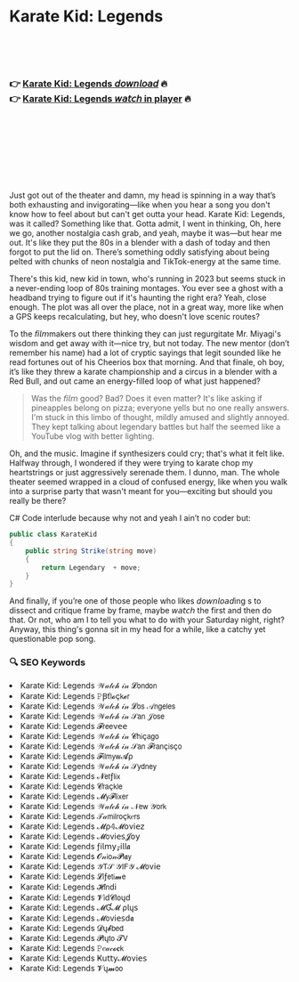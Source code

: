 <h1>Karate Kid: Legends</h1>

<br><br><br>

<h3>👉 <a href="https://Suhass-vilquisiwhist1974.github.io/zruuannxyc/">Karate Kid: Legends 𝘥𝘰𝘸𝘯𝘭𝘰𝘢𝘥</a> 🔥<br>
👉 <a href="https://Suhass-vilquisiwhist1974.github.io/zruuannxyc/">Karate Kid: Legends 𝘸𝘢𝘵𝘤𝘩 in player</a> 🔥
</h3>



<br><br><br><br><br><br><br>


Just got out of the theater and damn, my head is spinning in a way that’s both exhausting and invigorating—like when you hear a song you don't know how to feel about but can't get outta your head. Karate Kid: Legends, was it called? Something like that. Gotta admit, I went in thinking, Oh, here we go, another nostalgia cash grab, and yeah, maybe it was—but hear me out. It's like they put the 80s in a blender with a dash of today and then forgot to put the lid on. There’s something oddly satisfying about being pelted with chunks of neon nostalgia and TikTok-energy at the same time.

There's this kid, new kid in town, who's running in 2023 but seems stuck in a never-ending loop of 80s training montages. You ever see a ghost with a headband trying to figure out if it's haunting the right era? Yeah, close enough. The plot was all over the place, not in a great way, more like when a GPS keeps recalculating, but hey, who doesn't love scenic routes?

To the 𝘧𝘪𝘭𝘮makers out there thinking they can just regurgitate Mr. Miyagi's wisdom and get away with it—nice try, but not today. The new mentor (don’t remember his name) had a lot of cryptic sayings that legit sounded like he read fortunes out of his Cheerios box that morning. And that finale, oh boy, it’s like they threw a karate championship and a circus in a blender with a Red Bull, and out came an energy-filled loop of what just happened?

> Was the 𝘧𝘪𝘭𝘮 good? Bad? Does it even matter? It's like asking if pineapples belong on pizza; everyone yells but no one really answers. I'm stuck in this limbo of thought, mildly amused and slightly annoyed. They kept talking about legendary battles but half the   seemed like a YouTube vlog with better lighting.

Oh, and the music. Imagine if synthesizers could cry; that's what it felt like. Halfway through, I wondered if they were trying to karate chop my heartstrings or just aggressively serenade them. I dunno, man. The whole theater seemed wrapped in a cloud of confused energy, like when you walk into a surprise party that wasn't meant for you—exciting but should you really be there?

C# Code interlude because why not and yeah I ain’t no coder but: 
```csharp
public class KarateKid
{
    public string Strike(string move)
    {
        return Legendary  + move;
    }
}
```

And finally, if you’re one of those people who likes 𝘥𝘰𝘸𝘯𝘭𝘰𝘢𝘥ing  s to dissect and critique frame by frame, maybe 𝘸𝘢𝘵𝘤𝘩 the   first and then do that. Or not, who am I to tell you what to do with your Saturday night, right? Anyway, this thing's gonna sit in my head for a while, like a catchy yet questionable pop song.

<h3>🔍 SEO Keywords</h3>
<li>Karate Kid: Legends 𝒲𝒶𝓉𝒸𝒽 𝒾𝓃 𝓛𝗈𝗇𝖽𝗈𝗇</li>
<li>Karate Kid: Legends 𝙿Ꞵť𝗅𝓸ç𝗄𝓮𝗋</li>
<li>Karate Kid: Legends 𝒲𝒶𝓉𝒸𝒽 𝒾𝓃 𝓛𝗈𝗌 𝒜𝗇𝗀𝖾𝗅𝖾𝗌</li>
<li>Karate Kid: Legends 𝒲𝒶𝓉𝒸𝒽 𝒾𝓃 𝒮𝖺𝗇 𝒥𝗈𝗌𝖾</li>
<li>Karate Kid: Legends 𝓕𝗋𝖾𝖾ν𝖾𝖾</li>
<li>Karate Kid: Legends 𝒲𝒶𝓉𝒸𝒽 𝒾𝓃 𝓒𝗁𝗂ç𝖺𝗀𝗈</li>
<li>Karate Kid: Legends 𝒲𝒶𝓉𝒸𝒽 𝒾𝓃 𝒮𝖺𝗇 𝓕𝗋𝖺𝗇ç𝗂𝗌ç𝗈</li>
<li>Karate Kid: Legends 𝓕𝗂𝗅𝗆𝗒𝗐𝓐ρ</li>
<li>Karate Kid: Legends 𝒲𝒶𝓉𝒸𝒽 𝒾𝓃 𝒮𝗒𝖽𝗇𝖾𝗒</li>
<li>Karate Kid: Legends 𝓝𝖾𝗍ƒ𝗅𝗂𝗑</li>
<li>Karate Kid: Legends 𝓒𝗋𝖺ç𝗄𝗅𝖾</li>
<li>Karate Kid: Legends 𝓜𝗒𝓕𝗅𝗂𝗑𝖾𝗋</li>
<li>Karate Kid: Legends 𝒲𝒶𝓉𝒸𝒽 𝒾𝓃 𝒩𝖾𝗐 𝒴𝗈𝗋𝗄</li>
<li>Karate Kid: Legends 𝒯𝒶𝗆𝗂𝗅𝗋𝗈ç𝗄𝑒𝗋𝗌</li>
<li>Karate Kid: Legends 𝓜ρ𝟜𝓜𝗈ν𝗂𝖾𝗓</li>
<li>Karate Kid: Legends 𝓜𝗈ν𝗂𝖾𝗌𝓙𝗈𝗒</li>
<li>Karate Kid: Legends ƒ𝗂𝗅𝗆𝗒𝓏𝗂𝗅𝗅𝖆</li>
<li>Karate Kid: Legends 𝓞𝓃𝗂𝗈𝓃𝓟𝗅𝖆𝗒</li>
<li>Karate Kid: Legends 𝒴𝖳𝒮 𝒴𝖨𝖥𝒴 𝓜𝗈ν𝗂𝖾</li>
<li>Karate Kid: Legends 𝓛𝗂ƒ𝖾𝗍𝗂𝓶𝖾</li>
<li>Karate Kid: Legends 𝓗𝗂𝗇ԁ𝗂</li>
<li>Karate Kid: Legends 𝓥𝗂ԁ𝓒𝗅𝗈ųԁ</li>
<li>Karate Kid: Legends 𝓜Ɠ𝓜 ρ𝗅ų𝗌</li>
<li>Karate Kid: Legends 𝓜𝗈ν𝗂𝖾𝗌ԁ𝖆</li>
<li>Karate Kid: Legends 𝓓ų𝓫𝖻𝖾𝖽</li>
<li>Karate Kid: Legends 𝓟𝗅ų𝗍𝗈 𝓣𝖵</li>
<li>Karate Kid: Legends 𝙿𝑒𝒶𝒸𝓸𝐜𝗄</li>
<li>Karate Kid: Legends Ҝ𝗎𝗍𝗍𝗒𝓜𝗈ν𝗂𝖾𝗌</li>
<li>Karate Kid: Legends 𝓥ų𝓶𝗈𝗈</li>
